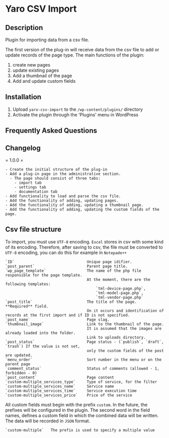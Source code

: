 # Yaro CSV Import

## Description
Plugin for importing data from a csv file.

The first version of the plug-in will receive data from the csv file to add or update records of the page type.
The main functions of the plugin:
1. create new pages
2. update existing pages
3. Add a thumbnail of the page
4. Add and update custom fields

## Installation

1. Upload `yaro-csv-import` to the `/wp-content/plugins/` directory
1. Activate the plugin through the 'Plugins' menu in WordPress

## Frequently Asked Questions


## Changelog

= 1.0.0 =
```
- Create the initial structure of the plug-in
- Add a plug-in page in the administrative section.
  - The page should consist of three tabs:
    - import tab
    - settings tab
    - documentation tab
- Add functionality to load and parse the csv file.
- Add the functionality of adding, updating pages.
- Add the functionality of adding, updating a thumbnail page.
- Add the functionality of adding, updating the custom fields of the page.
```
## Csv file structure

To import, you must use `UTF-8` encoding. `Excel` stores in csv with some kind of its encoding. Therefore, after saving to csv, the file must be converted to `UTF-8` encoding, you can do this for example in `Notepade++`
```
`ID`                                Unique page idifier.
`post_parent`                       Parent page title.
`wp_page_template`                  The name of the php file responsible for the page template.
                                    At the moment, there are the following templates: 
                                        `tml-device-page.php`, 
                                        `tml-model-page.php`, 
                                        `tml-vendor-page.php`
`post_title`                        The title of the page. **Required** field. 
                                    On it occurs and identification of records at the first import and if ID is not specified.
`post_name`                         Page slag.
`thumbnail_image`                   Link to the thumbnail of the page.
                                    It is assumed that the images are already loaded into the folder.
                                    Link to uploads directory.
`post_status`                       Page status - (`publish`, `draft`, `trash`) If the value is not set, 
                                    only the custom fields of the post are updated.
`menu_order`                        Sort number in the menu or on the parent page
`comment_status`                    Status of comments (allowed - 1, forbidden - 0)
`post_content`                      Page content
`custom-multiple_services_type`     Type of service, for the filter
`custom-multiple_services_name`     Service name
`custom-multiple_services_time`     Service execution time
`custom-multiple_services_price`    Price of the service
```
All custom fields must begin with the prefix `custom`. In the future, the prefixes will be configured in the plugin.
The second word in the field names, defines a custom field in which the combined data will be written.
The data will be recorded in `JSON` format.
```
`custom-multiple`   The prefix is used to specify a multiple value
```
